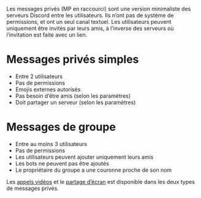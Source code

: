 <!-- TITLE: [FR] Messages privés -->
<!-- SUBTITLE: Informations sur les messages privés (MP) sur Discord -->

Les messages privés (MP en raccourci) sont une version minimaliste des serveurs Discord entre les utilisateurs. Ils n’ont pas de système de permissions, et ont un seul canal textuel. Les utilisateurs peuvent uniquement être invités par leurs amis, à l’inverse des serveurs où l’invitation est faite avec un lien.

# Messages privés simples

* Entre 2 utilisateurs
* Pas de permissions
* Emojis externes autorisés
* Pas besoin d’être amis (selon les paramètres)
* Doit partager un serveur (selon les paramètres)

# Messages de groupe

* Entre au moins 3 utilisateurs
* Pas de permissions
* Les utilisateurs peuvent ajouter uniquement leurs amis
* Les bots ne peuvent pas être ajoutés
* Le propriétaire du groupe a une couronne proche de son nom

Les [appels vidéos](/fr/chat-video) et le [partage d’écran](/fr/partage-ecran) est disponible dans les deux types de messages privés.